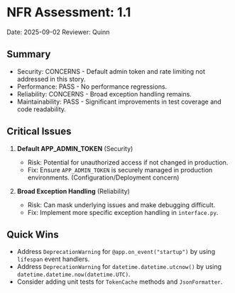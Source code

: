 # NFR Assessment: 1.1

Date: 2025-09-02
Reviewer: Quinn

## Summary

- Security: CONCERNS - Default admin token and rate limiting not addressed in this story.
- Performance: PASS - No performance regressions.
- Reliability: CONCERNS - Broad exception handling remains.
- Maintainability: PASS - Significant improvements in test coverage and code readability.

## Critical Issues

1.  **Default APP_ADMIN_TOKEN** (Security)
    *   Risk: Potential for unauthorized access if not changed in production.
    *   Fix: Ensure `APP_ADMIN_TOKEN` is securely managed in production environments. (Configuration/Deployment concern)

2.  **Broad Exception Handling** (Reliability)
    *   Risk: Can mask underlying issues and make debugging difficult.
    *   Fix: Implement more specific exception handling in `interface.py`.

## Quick Wins

- Address `DeprecationWarning` for `@app.on_event("startup")` by using `lifespan` event handlers.
- Address `DeprecationWarning` for `datetime.datetime.utcnow()` by using `datetime.datetime.now(datetime.UTC)`.
- Consider adding unit tests for `TokenCache` methods and `JsonFormatter`.
